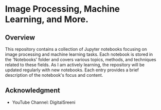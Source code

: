 # Image Processing, Machine Learning, and More.

## Overview
This repository contains a collection of Jupyter notebooks focusing on image processing and machine learning tasks. Each notebook is stored in the 'Notebooks' folder and covers various topics, methods, and techniques related to these fields. As I am actively learning, the repository will be updated regularly with new notebooks. Each entry provides a brief description of the notebook's focus and content.

## Acknowledgment
- YouTube Channel: DigitalSreeni
